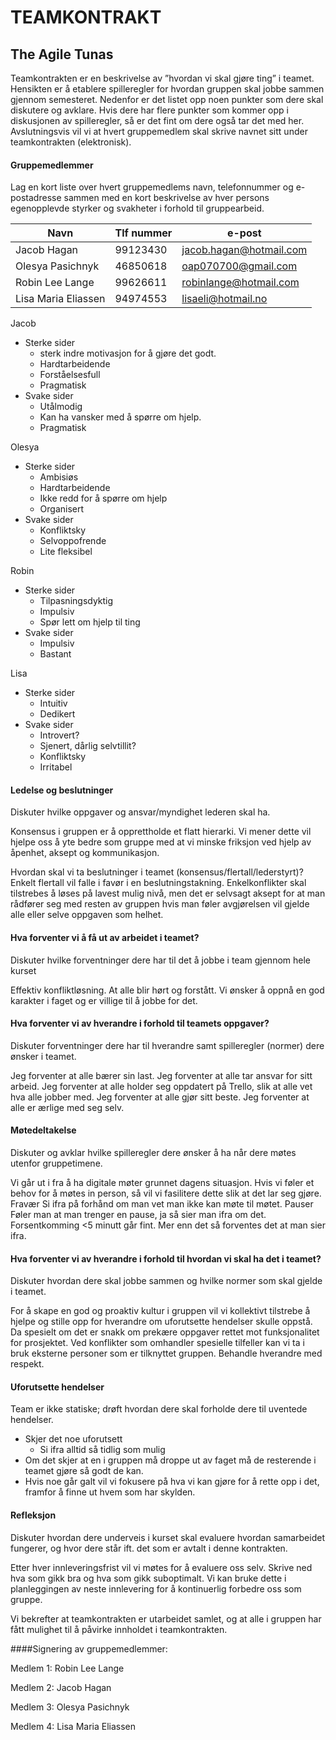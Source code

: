 # TEAMKONTRAKT

## The Agile Tunas
Teamkontrakten er en beskrivelse av ”hvordan vi skal gjøre ting” i teamet. Hensikten er å etablere spilleregler for hvordan gruppen skal jobbe sammen gjennom semesteret. Nedenfor er det listet opp noen punkter som dere skal diskutere og avklare. Hvis dere har flere punkter som kommer opp i diskusjonen av spilleregler, så er det fint om dere også tar det med her. Avslutningsvis vil vi at hvert gruppemedlem skal skrive navnet sitt under teamkontrakten (elektronisk).


#### Gruppemedlemmer
Lag en kort liste over hvert gruppemedlems navn, telefonnummer og e-postadresse sammen med en kort beskrivelse av hver persons egenopplevde styrker og svakheter i forhold til gruppearbeid.

| Navn                	| Tlf nummer 	| e-post                  	|
|---------------------	|------------	|-------------------------	|
| Jacob Hagan         	| 99123430   	| jacob.hagan@hotmail.com 	|
| Olesya Pasichnyk    	| 46850618   	| oap070700@gmail.com     	|
| Robin Lee Lange     	| 99626611   	| robinlange@hotmail.com  	|
| Lisa Maria Eliassen 	| 94974553   	| lisaeli@hotmail.no      	|


Jacob
- Sterke sider 
    * sterk indre motivasjon for å gjøre det godt.
    * Hardtarbeidende
    * Forståelsesfull
    * Pragmatisk
- Svake sider
    * Utålmodig
    * Kan ha vansker med å spørre om hjelp.
    * Pragmatisk

Olesya
- Sterke sider
    * Ambisiøs
    * Hardtarbeidende
    * Ikke redd for å spørre om hjelp
    * Organisert
- Svake sider
    * Konfliktsky
    * Selvoppofrende
    * Lite fleksibel
    
Robin
- Sterke sider
    * Tilpasningsdyktig
    * Impulsiv
    * Spør lett om hjelp til ting
- Svake sider
    * Impulsiv
    * Bastant
    
Lisa
- Sterke sider
    * Intuitiv
    * Dedikert
- Svake sider
    * Introvert?
    * Sjenert, dårlig selvtillit?
    * Konfliktsky
    * Irritabel



#### Ledelse og beslutninger
Diskuter hvilke oppgaver og ansvar/myndighet lederen skal ha.

Konsensus i gruppen er å opprettholde et flatt hierarki. Vi mener dette vil hjelpe oss å yte bedre som gruppe med at vi minske friksjon ved hjelp av åpenhet, aksept og kommunikasjon.

Hvordan skal vi ta beslutninger i teamet (konsensus/flertall/lederstyrt)?
Enkelt flertall vil falle i favør i en beslutningstakning. Enkelkonflikter skal tilstrebes å løses på lavest mulig nivå, men det er selvsagt aksept for at man rådfører seg med resten av gruppen hvis man føler avgjørelsen vil gjelde alle eller selve oppgaven som helhet.


#### Hva forventer vi å få ut av arbeidet i teamet?
Diskuter hvilke forventninger dere har til det å jobbe i team gjennom hele kurset

Effektiv konfliktløsning.
At alle blir hørt og forstått.
Vi ønsker å oppnå en god karakter i faget og er villige til å jobbe for det.


#### Hva forventer vi av hverandre i forhold til teamets oppgaver?
Diskuter forventninger dere har til hverandre samt spilleregler (normer) dere ønsker i teamet.

Jeg forventer at alle bærer sin last.
Jeg forventer at alle tar ansvar for sitt arbeid.
Jeg forventer at alle holder seg oppdatert på Trello, slik at alle vet hva alle jobber med.
Jeg forventer at alle gjør sitt beste.
Jeg forventer at alle er ærlige med seg selv.


#### Møtedeltakelse
Diskuter og avklar hvilke spilleregler dere ønsker å ha når dere møtes utenfor gruppetimene.

Vi går ut i fra å ha digitale møter grunnet dagens situasjon. Hvis vi føler et behov for å møtes in person, så vil vi fasilitere dette slik at det lar seg gjøre.
Fravær
Si ifra på forhånd om man vet man ikke kan møte til møtet.
Pauser
Føler man at man trenger en pause, ja så sier man ifra om det.
Forsentkomming
<5 minutt går fint. Mer enn det så forventes det at man sier ifra.


#### Hva forventer vi av hverandre i forhold til hvordan vi skal ha det i teamet?
Diskuter hvordan dere skal jobbe sammen og hvilke normer som skal gjelde i teamet.

For å skape en god og proaktiv kultur i gruppen vil vi kollektivt tilstrebe å hjelpe og stille opp for hverandre om uforutsette hendelser skulle oppstå. Da spesielt om det er snakk om prekære oppgaver rettet mot funksjonalitet for prosjektet.
Ved konflikter som omhandler spesielle tilfeller kan vi ta i bruk eksterne personer som er tilknyttet gruppen.
Behandle hverandre med respekt.


#### Uforutsette hendelser
Team er ikke statiske; drøft hvordan dere skal forholde dere til uventede hendelser.

- Skjer det noe uforutsett
    * Si ifra alltid så tidlig som mulig
- Om det skjer at en i gruppen må droppe ut av faget  må de resterende i teamet gjøre så godt de kan.
- Hvis noe går galt vil vi fokusere på hva vi kan gjøre for å rette opp i det, framfor å finne ut hvem som har skylden.


#### Refleksjon
Diskuter hvordan dere underveis i kurset skal evaluere hvordan samarbeidet fungerer, og hvor dere står ift. det som er avtalt i denne kontrakten.

Etter hver innleveringsfrist vil vi møtes for å evaluere oss selv. Skrive ned hva som gikk bra og hva som gikk suboptimalt. Vi kan bruke dette i planleggingen av neste innlevering for å kontinuerlig forbedre oss som gruppe.

Vi bekrefter at teamkontrakten er utarbeidet samlet, og at alle i gruppen har fått mulighet til å påvirke innholdet i teamkontrakten.

####Signering av gruppemedlemmer:

Medlem 1: Robin Lee Lange

Medlem 2: Jacob Hagan

Medlem 3: Olesya Pasichnyk

Medlem 4: Lisa Maria Eliassen
 

